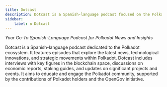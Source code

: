 ```yaml
---
title: Dotcast
description: Dotcast is a Spanish-language podcast focused on the Polkadot ecosystem, featuring news, interviews, and insights into blockchain technology.
sidebar:
    label: ✪ Dotcast
---
```





*Your Go-To Spanish-Language Podcast for Polkadot News and Insights*

Dotcast is a Spanish-language podcast dedicated to the Polkadot ecosystem. It features episodes that explore the latest news, technological innovations, and strategic movements within Polkadot. Dotcast includes interviews with key figures in the blockchain space, discussions on economic reports, staking guides, and updates on significant projects and events. It aims to educate and engage the Polkadot community, supported by the contributions of Polkadot holders and the OpenGov initiative.
